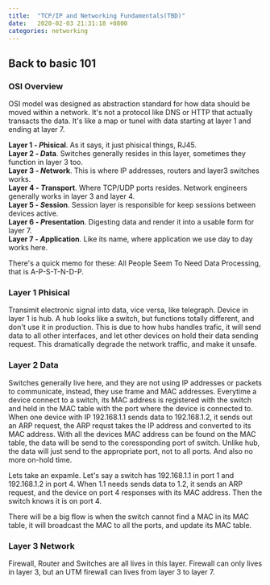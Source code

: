 ```yaml
---
title:  "TCP/IP and Networking Fundamentals(TBD)"
date:   2020-02-03 21:31:18 +0800
categories: networking
---
```


## Back to basic 101

### OSI Overview

OSI model was designed as abstraction standard for how data should be moved within a network. It's not a protocol like DNS or HTTP that actually transacts the data. It's like a map or tunel with data starting at layer 1 and ending at layer 7.

**Layer 1 - *P*hisical**. As it says, it just phisical things, RJ45.  
**Layer 2 - *D*ata**. Switches generally resides in this layer, sometimes they function in layer 3 too.  
**Layer 3 - *N*etwork**. This is where IP addresses, routers and layer3 switches works.  
**Layer 4 - *T*ransport**. Where TCP/UDP ports resides. Network engineers generally works in layer 3 and layer 4.  
**Layer 5 - *S*ession**. Session layer is responsible for keep sessions between devices active.  
**Layer 6 - *P*resentation**. Digesting data and render it into a usable form for layer 7.  
**Layer 7 - *A*pplication**. Like its name, where application we use day to day works here.  

There's a quick memo for these: All People Seem To Need Data Processing, that is A-P-S-T-N-D-P.

### Layer 1 Phisical

Transimit electronic signal into data, vice versa, like telegraph. Device in layer 1 is hub. A hub looks like a switch, but functions totally different, and don't use it in production. This is due to how hubs handles trafic, it will send data to all other interfaces, and let other devices on hold their data sending request. This dramatically degrade the network traffic, and make it unsafe.

### Layer 2 Data

Switches generally live here, and they are not using IP addresses or packets to communicate, instead, they use frame and MAC addresses. Everytime a device connect to a switch, its MAC address is registered with the switch and held in the MAC table with the port where the device is connected to.  
When one device with IP 192.168.1.1 sends data to 192.168.1.2, it sends out an ARP request, the ARP requst takes the IP address and converted to its MAC address. With all the devices MAC address can be found on the MAC table, the data will be send to the coressponding port of switch. Unlike hub, the data will just send to the appropriate port, not to all ports. And also no more on-hold time.

Lets take an expamle. Let's say a switch has 192.168.1.1 in port 1 and 192.168.1.2 in port 4. When 1.1 needs sends data to 1.2, it sends an ARP request, and the device on port 4 responses with its MAC address. Then the switch knows it is on port 4.

There will be a big flow is when the switch cannot find a MAC in its MAC table, it will broadcast the MAC to all the ports, and update its MAC table.

### Layer 3 Network

Firewall, Router and Switches are all lives in this layer. Firewall can only lives in layer 3, but an UTM firewall can lives from layer 3 to layer 7.
